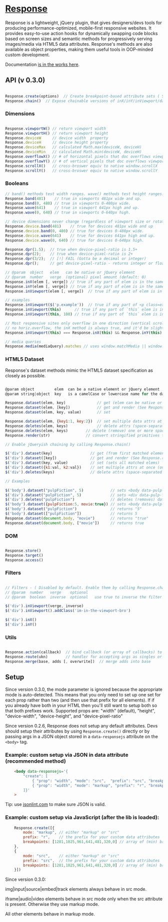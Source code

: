 # [Response](http://responsejs.com)

Response is a lightweight, jQuery plugin, that gives designers/devs tools for producing performance-optimized, mobile-first responsive websites. It provides easy-to-use action hooks for dynamically swapping code blocks based on screen sizes and semantic methods for progressively serving images/media via HTML5 data attributes. Response's methods are also available as object properties, making them useful tools in OOP-minded custom development.

Documentation [is in the works here](http://responsejs.com).

## API (v 0.3.0)

```javascript

Response.create(options)  // Create breakpoint-based attribute sets ( See @link responsejs.com )
Response.chain()  // Expose chainable versions of inX/inY/inViewport/dataset/deletes methods to jQuery

```

### Dimensions

```javascript

Response.viewportW() // return viewport width
Response.viewportH() // return viewport height
Response.deviceW     // device width  property
Response.deviceH     // device height property
Response.deviceMax   // calculated Math.max(deviceW, deviceH)
Response.deviceMin   // calculated Math.min(deviceW, deviceH)
Response.overflowX() // # of horizontal pixels that doc overflows viewport (or 0 if no overflow)
Response.overflowY() // # of vertical pixels that doc overflows viewport (or 0 if no overflow)
Response.scrollX()   // cross-broswer equiv to native window.scrollX   // ~ jQuery(window).scrollLeft()
Response.scrollY()   // cross-broswer equiv to native window.scrollY   // ~ jQuery(window).scrollTop()

```

### Booleans

```javascript
// band() methods test width ranges. wave() methods test height ranges:
Response.band(481)    // true in viewports 481px wide and up.
Response.band(0, 480) // true in viewports 0-480px wide.
Response.wave(641)    // true in viewport 641px high and up.
Response.wave(0, 640) // true in viewports 0-640px high.

// device dimensions never change (regardless of viewport size or rotation)
Response.device.band(481)    // true for devices 481px wide and up
Response.device.band(0, 480) // true for devices 0-480px wide.
Response.device.wave(641)    // true for devices 641px high and up.
Response.device.wave(0, 640) // true for devices 0-640px high.

Response.dpr(1.5);  // true when device-pixel-ratio is 1.5+
Response.dpr(2);    // true when device-pixel-ratio is 2+
Response.dpr(3/2);  // [!] FAIL (Gotta be a decimal or integer)
Response.dpr();     // get device-pixel-ratio - returns integer or float (0 if undetectable)

// @param  object   elem   can be native or jQuery element
// @param  number   verge  (optional) pixel amount (default: 0)
Response.inX(elem [, verge]) // true if any part of elem is in the same x axis range as viewport
Response.inY(elem [, verge]) // true if any part of elem is in the same y axis range as viewport
Response.inViewport(elem [, verge])  // true if any part of elem is in the viewport

// examples
Response.inViewport($('p.example'))  // true if any part of <p class=example> is in viewport (exact)
Response.inViewport(this)      // true if any part of `this` elem is in viewport (exact)
Response.inViewport(this, 100) // true if any part of `this` elem is in viewport (or is within 100px of it)

// Most responsive sites only overflow in one direction (vertical scroll but not horizontal). When there's 
// no horiz.overflow, the inX method is always true, and it'd be slightly faster to simply test .inY
Response.inViewport(this) === Response.inX(this) && Response.inY(this) // always true

// media queries
Response.media(mediaQuery).matches // uses window.matchMedia || window.msMatchMedia

```

### HTML5 Dataset

Response's dataset methods mimic the HTML5 dataset specification as closely as possible.


```javascript

@param object         elem  can be a native element or jQuery element
@param string|object  key   is a camelCase or lowercase name for the data attribute.

Response.dataset(elem, key)              // get (elem can be native or jQuery elem)
Response.dataset(elem, [key])            // get and render (See Response.render)
Response.dataset(elem, key, value)       // set

Response.dataset(elem, {key1:1, key:2})  // set multiple data attrs at once
Response.deletes(elem, keys)             // delete attrs (space-separated string)
Response.deletes(elem, keys)        // delete (remove) one or more space-separated data attributes
Response.render(str)                // convert stringified primitives to correct value e.g. "true" to true 

// Enable jQueryish chaining by calling Response.chain()

$('div').dataset(key)                 // get (from first matched element)
$('div').dataset([key])               // get and render (See Response.render)
$('div').dataset(key, value)          // set (sets all matched elems)
$('div').dataset({k1:val, k2:val})    // set multiple attrs at once (on all matched elems)
$('div').deletes(keys)                // delete attrs (space-separated string)

// Examples

$('body').dataset("pulpFiction", 5)            // sets <body data-pulp-fiction="5">
$('div').dataset("pulpFiction", 5)             // sets <div data-pulp-fiction="5"> on all matched divs
$('div').deletes("pulpFiction")                // deletes (removes) data-pulp-fiction on all matched divs.
$('body').dataset({pulpFiction:5, movie:true}) // sets <body data-pulp-fiction="5" data-movie="true">
$('body').dataset("pulpFiction")               // returns "5"
$('body').dataset(["pulpFiction"])             // returns 5
Response.dataset(document.body, "movie")       // returns "true"
Response.dataset(document.body, ["movie"])     // returns true


```
### DOM

```javascript

Response.store()
Response.target()
Response.access()

```

### Filters

```javascript

// Filters - ( Disabled by default. Enable them by calling Response.chain() )
// @param  number   verge    optional
// @param  boolean  inverse  optional   use true to inverse the filter (keep only the elems NOT in the viewport)

$('div').inViewport(verge, inverse)  
$('div').inViewport().addClass('im-in-the-viewport-bro')

$('div').inX()
$('div').inY()

```

### Utils

```javascript

Response.action(callback)  // bind callback (or array of callbacks) to ready and resize events.
Response.route(ukn)        // handler for accepting args as singles or arrays   
Response.merge(base, adds [, overwrite])  // merge adds into base 

```

## Setup

Since version 0.3.0, the mode parameter is ignored because the appropriate mode is auto-detected. This means that you only need to set up one set for each prop rather than two (and then use that prefix for all elements). If if you already have both in your HTML then you'll still want to setup both so that both prefixes work. Supported props are:
"width" (default), "height", "device-width", "device-height", and "device-pixel-ratio"

Since version 0.2.6, Response does not setup any default attributes. Devs should setup their attributes by using `Response.create()` directly or by passing args in a JSON object stored in a `data-responsejs` attribute on the `<body>` tag.

### Example: custom setup via JSON in data attribute (recommended method)
```html
    <body data-responsejs='{ 
        "create": [ 
            { "prop": "width", "mode": "src",  "prefix": "src", "breakpoints": [1281,1025,961,641,481,320,0] },
            { "prop": "width", "mode": "markup", "prefix": "r", "breakpoints": [1281,1025,961,641,481,320,0] }
        ]}'
    >
```
Tip: use [jsonlint.com](http://jslint.com/) to make sure JSON is valid.

### Example: custom setup via JavaScript (after the lib is loaded):
```javascript
    Response.create([{
        mode: "markup", // either "markup" or "src"
        prefix: "r",    // the prefix for your custom data attributes
        breakpoints: [1281,1025,961,641,481,320,0] // array of (min) breakpoints
    },
    {
        mode: "src",    // either "markup" or "src"
        prefix: "src",  // the prefix for your custom data attributes
        breakpoints: [1281,1025,961,641,481,320,0] // array of (min) breakpoints
    }])
```

Since version 0.3.0:

img|input|source|embed|track elements always behave in src mode.

iframe|audio|video elements behave in src mode only when the src attribute is present. Otherwise they 
use markup mode.

All other elements behave in markup mode. 